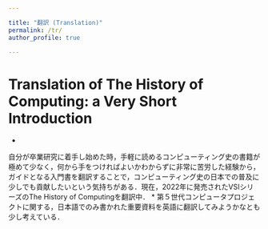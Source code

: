 ```yaml
---

title: "翻訳 (Translation)"
permalink: /tr/
author_profile: true

---
```




Translation of The History of Computing: a Very Short Introduction
======

* 
自分が卒業研究に着手し始めた時，手軽に読めるコンピューティング史の書籍が極めて少なく，何から手をつければよいかわからずに非常に苦労した経験から，ガイドとなる入門書を翻訳することで，コンピューティング史の日本での普及に少しでも貢献したいという気持ちがある．現在，2022年に発売されたVSIシリーズのThe History of Computingを翻訳中．
* 
第５世代コンピュータプロジェクトに関する，日本語でのみ書かれた重要資料を英語に翻訳してみようかなとも少し考えている．


